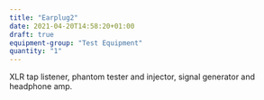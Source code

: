 ```yaml
---
title: "Earplug2"
date: 2021-04-20T14:58:20+01:00
draft: true
equipment-group: "Test Equipment"
quantity: "1"
---
```


XLR tap listener, phantom tester and injector, signal generator and headphone amp. 